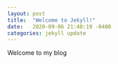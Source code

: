 ```yaml
---
layout: post
title:  "Welcome to Jekyll!"
date:   2020-09-06 21:40:19 -0400
categories: jekyll update
---
```


Welcome to my blog

